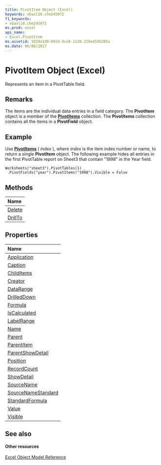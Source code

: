 ```yaml
---
title: PivotItem Object (Excel)
keywords: vbaxl10.chm245072
f1_keywords:
- vbaxl10.chm245072
ms.prod: excel
api_name:
- Excel.PivotItem
ms.assetid: 5829a1d9-0924-9ce8-1120-229e4595285a
ms.date: 06/08/2017
---
```



# PivotItem Object (Excel)

Represents an item in a PivotTable field.


## Remarks

 The items are the individual data entries in a field category. The **PivotItem** object is a member of the **[PivotItems](pivotitems-object-excel.md)** collection. The **PivotItems** collection contains all the items in a **PivotField** object.


## Example

Use  **[PivotItems](pivotfield-pivotitems-method-excel.md)** ( _index_ ), where _index_ is the item index number or name, to return a single **PivotItem** object. The following example hides all entries in the first PivotTable report on Sheet3 that contain "1998" in the Year field.


```
Worksheets("sheet3").PivotTables(1) _ 
 .PivotFields("year").PivotItems("1998").Visible = False
```


## Methods



|**Name**|
|:-----|
|[Delete](pivotitem-delete-method-excel.md)|
|[DrillTo](pivotitem-drillto-method-excel.md)|

## Properties



|**Name**|
|:-----|
|[Application](pivotitem-application-property-excel.md)|
|[Caption](pivotitem-caption-property-excel.md)|
|[ChildItems](pivotitem-childitems-property-excel.md)|
|[Creator](pivotitem-creator-property-excel.md)|
|[DataRange](pivotitem-datarange-property-excel.md)|
|[DrilledDown](pivotitem-drilleddown-property-excel.md)|
|[Formula](pivotitem-formula-property-excel.md)|
|[IsCalculated](pivotitem-iscalculated-property-excel.md)|
|[LabelRange](pivotitem-labelrange-property-excel.md)|
|[Name](pivotitem-name-property-excel.md)|
|[Parent](pivotitem-parent-property-excel.md)|
|[ParentItem](pivotitem-parentitem-property-excel.md)|
|[ParentShowDetail](pivotitem-parentshowdetail-property-excel.md)|
|[Position](pivotitem-position-property-excel.md)|
|[RecordCount](pivotitem-recordcount-property-excel.md)|
|[ShowDetail](pivotitem-showdetail-property-excel.md)|
|[SourceName](pivotitem-sourcename-property-excel.md)|
|[SourceNameStandard](pivotitem-sourcenamestandard-property-excel.md)|
|[StandardFormula](pivotitem-standardformula-property-excel.md)|
|[Value](pivotitem-value-property-excel.md)|
|[Visible](pivotitem-visible-property-excel.md)|

## See also


#### Other resources


[Excel Object Model Reference](http://msdn.microsoft.com/library/11ea8598-8a20-92d5-f98b-0da04263bf2c%28Office.15%29.aspx)
